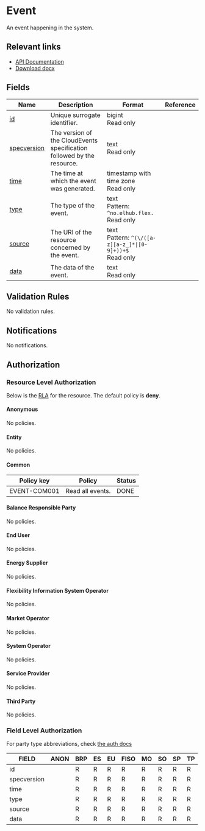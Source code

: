 # Event

An event happening in the system.

## Relevant links

* [API Documentation](/api/v0/#/operations/list_event)
* [Download docx](../download/event.docx)

## Fields

| Name                                                                  | Description                                                            | Format                                                          | Reference |
|-----------------------------------------------------------------------|------------------------------------------------------------------------|-----------------------------------------------------------------|-----------|
| <a name="field-id" href="#field-id">id</a>                            | Unique surrogate identifier.                                           | bigint<br/>Read only                                            |           |
| <a name="field-specversion" href="#field-specversion">specversion</a> | The version of the CloudEvents specification followed by the resource. | text<br/>Read only                                              |           |
| <a name="field-time" href="#field-time">time</a>                      | The time at which the event was generated.                             | timestamp with time zone<br/>Read only                          |           |
| <a name="field-type" href="#field-type">type</a>                      | The type of the event.                                                 | text<br/>Pattern: `^no.elhub.flex.`<br/>Read only               |           |
| <a name="field-source" href="#field-source">source</a>                | The URI of the resource concerned by the event.                        | text<br/>Pattern: `^(\/([a-z][a-z_]*\|[0-9]+))+$`<br/>Read only |           |
| <a name="field-data" href="#field-data">data</a>                      | The data of the event.                                                 | text<br/>Read only                                              |           |

## Validation Rules

No validation rules.

## Notifications

No notifications.

## Authorization

### Resource Level Authorization

Below is the [RLA](../technical/auth.md#resource-level-authorization-rla) for the
resource. The default policy is **deny**.

#### Anonymous

No policies.

#### Entity

No policies.

#### Common

| Policy key    | Policy           | Status |
|---------------|------------------|--------|
| EVENT-COM001  | Read all events. | DONE   |

#### Balance Responsible Party

No policies.

#### End User

No policies.

#### Energy Supplier

No policies.

#### Flexibility Information System Operator

No policies.

#### Market Operator

No policies.

#### System Operator

No policies.

#### Service Provider

No policies.

#### Third Party

No policies.

### Field Level Authorization

For party type abbreviations, check [the auth docs](../technical/auth.md#party-market-actors)

| FIELD       | ANON | BRP | ES | EU | FISO | MO | SO | SP | TP |
|-------------|------|-----|----|----|------|----|----|----|----|
| id          |      | R   | R  | R  | R    | R  | R  | R  | R  |
| specversion |      | R   | R  | R  | R    | R  | R  | R  | R  |
| time        |      | R   | R  | R  | R    | R  | R  | R  | R  |
| type        |      | R   | R  | R  | R    | R  | R  | R  | R  |
| source      |      | R   | R  | R  | R    | R  | R  | R  | R  |
| data        |      | R   | R  | R  | R    | R  | R  | R  | R  |
